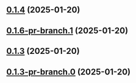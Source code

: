 ## [0.1.4](https://github.com/latha-414/AWS-CICD-web-app/compare/v0.1.6-pr-branch.1...v0.1.4) (2025-01-20)



## [0.1.6-pr-branch.1](https://github.com/latha-414/AWS-CICD-web-app/compare/v0.1.6-pr-branch.0...v0.1.6-pr-branch.1) (2025-01-20)



## [0.1.3](https://github.com/latha-414/AWS-CICD-web-app/compare/v0.1.3-pr-branch.0...v0.1.3) (2025-01-20)



## [0.1.3-pr-branch.0](https://github.com/latha-414/AWS-CICD-web-app/compare/v0.1.2...v0.1.3-pr-branch.0) (2025-01-20)



